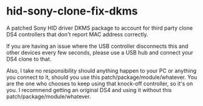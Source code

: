 # hid-sony-clone-fix-dkms
A patched Sony HID driver DKMS package to account for third party clone DS4 controllers 
that don't report MAC address correctly.

If you are having an issue where the USB controller disconnects this and other devices every few seconds, 
please use a USB hub and connect your DS4 clone to that.

Also, I take no responsibility should anything happen to your PC or anything you connect to it, 
should you use this patch/package/module/whatever. 
You are the one who chooses to keep using that knock-off controller, so it's on you. 
I recommend getting an original DS4 and using it without this patch/package/module/whatever.
